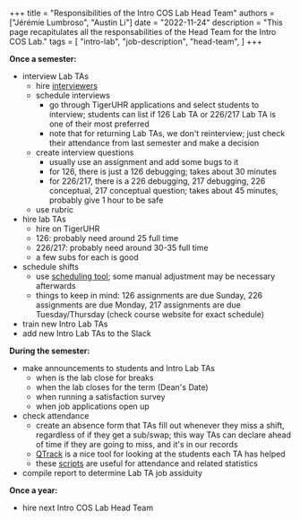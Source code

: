+++
title = "Responsibilities of the Intro COS Lab Head Team"
authors = ["Jérémie Lumbroso", "Austin Li"]
date = "2022-11-24"
description = "This page recapitulates all the responsabilities of the Head Team for the Intro COS Lab."
tags = [
    "intro-lab",
    "job-description",
    "head-team",
]
+++

**Once a semester:**

- interview Lab TAs
  - hire [interviewers](https://introlab.cs.princeton.edu/responsibilities-of-the-intro-cos-lab-interviewers/)
  - schedule interviews
    - go through TigerUHR applications and select students to interview; students can list if 126 Lab TA or 226/217 Lab TA is one of their most preferred
    - note that for returning Lab TAs, we don't reinterview; just check their attendance from last semester and make a decision
  - create interview questions
    - usually use an assignment and add some bugs to it
    - for 126, there is just a 126 debugging; takes about 30 minutes
    - for 226/217, there is a 226 debugging, 217 debugging, 226 conceptual, 217 conceptual question; takes about 45 minutes, probably give 1 hour to be safe
  - use rubric
- hire lab TAs
  - hire on TigerUHR
  - 126: probably need around 25 full time
  - 226/217: probably need around 30-35 full time
  - a few subs for each is good
- schedule shifts
  - use [scheduling tool](https://labta-scheduler.herokuapp.com/); some manual adjustment may be necessary afterwards
  - things to keep in mind: 126 assignments are due Sunday, 226 assignments are due Monday, 217 assignments are due Tuesday/Thursday (check course website for exact schedule)
- train new Intro Lab TAs
- add new Intro Lab TAs to the Slack

**During the semester:**

- make announcements to students and Intro Lab TAs
  - when is the lab close for breaks
  - when the lab closes for the term (Dean's Date)
  - when running a satisfaction survey
  - when job applications open up
- check attendance
  - create an absence form that TAs fill out whenever they miss a shift, regardless of if they get a sub/swap; this way TAs can declare ahead of time if they are going to miss, and it's in our records
  - [QTrack](https://github.com/PrincetonCS-UCA/QTrack) is a nice tool for looking at the students each TA has helped 
  - these [scripts](https://github.com/PrincetonCS-UCA/head-lab-ta-scripts) are useful for attendance and related statistics
- compile report to determine Lab TA job assiduity

**Once a year:**

- hire next Intro COS Lab Head Team
